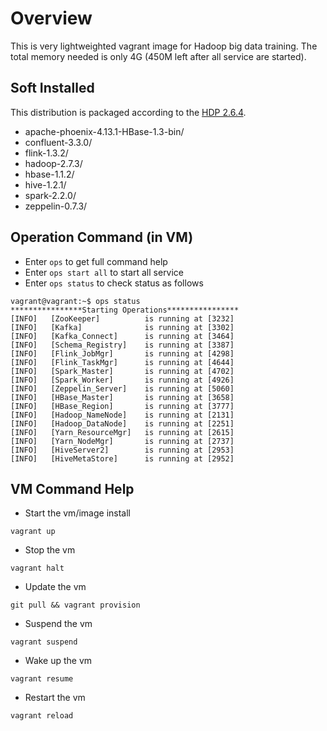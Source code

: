# Overview
This is very lightweighted vagrant image for Hadoop big data training. The total memory needed is only 4G (450M left after all service are started).

## Soft Installed
This distribution is packaged according to the [HDP 2.6.4](https://docs.hortonworks.com/HDPDocuments/HDP2/HDP-2.6.4/bk_release-notes/content/comp_versions.html).
* apache-phoenix-4.13.1-HBase-1.3-bin/
* confluent-3.3.0/
* flink-1.3.2/
* hadoop-2.7.3/
* hbase-1.1.2/
* hive-1.2.1/
* spark-2.2.0/
* zeppelin-0.7.3/

## Operation Command (in VM)
* Enter ```ops``` to get full command help
* Enter ```ops start all``` to start all service
* Enter ```ops status``` to check status as follows
```
vagrant@vagrant:~$ ops status
****************Starting Operations****************
[INFO]   [ZooKeeper]          is running at [3232]
[INFO]   [Kafka]              is running at [3302]
[INFO]   [Kafka_Connect]      is running at [3464]
[INFO]   [Schema_Registry]    is running at [3387]
[INFO]   [Flink_JobMgr]       is running at [4298]
[INFO]   [Flink_TaskMgr]      is running at [4644]
[INFO]   [Spark_Master]       is running at [4702]
[INFO]   [Spark_Worker]       is running at [4926]
[INFO]   [Zeppelin_Server]    is running at [5060]
[INFO]   [HBase_Master]       is running at [3658]
[INFO]   [HBase_Region]       is running at [3777]
[INFO]   [Hadoop_NameNode]    is running at [2131]
[INFO]   [Hadoop_DataNode]    is running at [2251]
[INFO]   [Yarn_ResourceMgr]   is running at [2615]
[INFO]   [Yarn_NodeMgr]       is running at [2737]
[INFO]   [HiveServer2]        is running at [2953]
[INFO]   [HiveMetaStore]      is running at [2952]
```
## VM Command Help
* Start the vm/image install
```
vagrant up
```
* Stop the vm
```
vagrant halt
```
* Update the vm
```
git pull && vagrant provision
```
* Suspend the vm
```
vagrant suspend
```
* Wake up the vm
```
vagrant resume
```
* Restart the vm
```
vagrant reload
```
